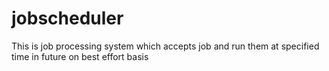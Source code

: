 # jobscheduler
This is job processing system which accepts job and run them at specified time in future on best effort basis
